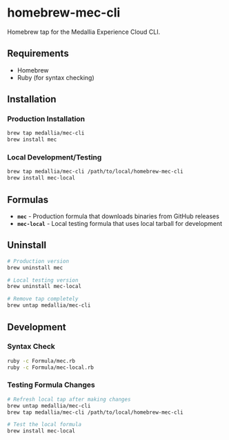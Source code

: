 # homebrew-mec-cli

Homebrew tap for the Medallia Experience Cloud CLI.

## Requirements

- Homebrew
- Ruby (for syntax checking)

## Installation

### Production Installation
```bash
brew tap medallia/mec-cli
brew install mec
```

### Local Development/Testing
```bash
brew tap medallia/mec-cli /path/to/local/homebrew-mec-cli
brew install mec-local
```

## Formulas

- **`mec`** - Production formula that downloads binaries from GitHub releases
- **`mec-local`** - Local testing formula that uses local tarball for development

## Uninstall

```bash
# Production version
brew uninstall mec

# Local testing version
brew uninstall mec-local

# Remove tap completely
brew untap medallia/mec-cli
```

## Development

### Syntax Check
```bash
ruby -c Formula/mec.rb
ruby -c Formula/mec-local.rb
```

### Testing Formula Changes
```bash
# Refresh local tap after making changes
brew untap medallia/mec-cli
brew tap medallia/mec-cli /path/to/local/homebrew-mec-cli

# Test the local formula
brew install mec-local
```
